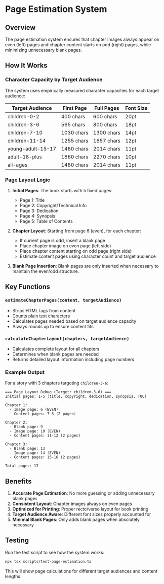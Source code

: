 # Page Estimation System

## Overview

The page estimation system ensures that chapter images always appear on even (left) pages and chapter content starts on odd (right) pages, while minimizing unnecessary blank pages.

## How It Works

### Character Capacity by Target Audience

The system uses empirically measured character capacities for each target audience:

| Target Audience | First Page | Full Pages | Font Size |
|-----------------|------------|------------|-----------|
| children-0-2    | 400 chars | 600 chars | 20pt      |
| children-3-6    | 565 chars | 800 chars | 18pt      |
| children-7-10   | 1030 chars| 1300 chars| 14pt      |
| children-11-14  | 1255 chars| 1657 chars| 12pt      |
| young-adult-15-17| 1480 chars| 2014 chars| 11pt      |
| adult-18-plus   | 1860 chars| 2270 chars| 10pt      |
| all-ages        | 1480 chars| 2014 chars| 11pt      |

### Page Layout Logic

1. **Initial Pages**: The book starts with 5 fixed pages:
   - Page 1: Title
   - Page 2: Copyright/Technical Info
   - Page 3: Dedication
   - Page 4: Synopsis
   - Page 5: Table of Contents

2. **Chapter Layout**: Starting from page 6 (even), for each chapter:
   - If current page is odd, insert a blank page
   - Place chapter image on even page (left side)
   - Place chapter content starting on odd page (right side)
   - Estimate content pages using character count and target audience

3. **Blank Page Insertion**: Blank pages are only inserted when necessary to maintain the even/odd structure.

## Key Functions

### `estimateChapterPages(content, targetAudience)`
- Strips HTML tags from content
- Counts plain text characters
- Calculates pages needed based on target audience capacity
- Always rounds up to ensure content fits

### `calculateChapterLayout(chapters, targetAudience)`
- Calculates complete layout for all chapters
- Determines when blank pages are needed
- Returns detailed layout information including page numbers

### Example Output

For a story with 3 chapters targeting `children-3-6`:
```
=== Page Layout Debug (Target: children-3-6) ===
Initial pages: 1-5 (title, copyright, dedication, synopsis, TOC)

Chapter 1:
  - Image page: 6 (EVEN)
  - Content pages: 7-8 (2 pages)

Chapter 2:
  - Blank page: 9
  - Image page: 10 (EVEN)  
  - Content pages: 11-12 (2 pages)

Chapter 3:
  - Blank page: 13
  - Image page: 14 (EVEN)
  - Content pages: 15-16 (2 pages)

Total pages: 17
```

## Benefits

1. **Accurate Page Estimation**: No more guessing or adding unnecessary blank pages
2. **Consistent Layout**: Chapter images always on even pages
3. **Optimized for Printing**: Proper recto/verso layout for book printing
4. **Target Audience Aware**: Different font sizes properly accounted for
5. **Minimal Blank Pages**: Only adds blank pages when absolutely necessary

## Testing

Run the test script to see how the system works:
```bash
npx tsx scripts/test-page-estimation.ts
```

This will show page calculations for different target audiences and content lengths.

